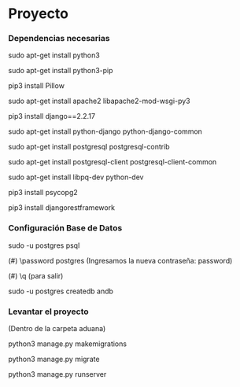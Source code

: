 # Proyecto

### Dependencias necesarias

sudo apt-get install python3

sudo apt-get install python3-pip

pip3 install Pillow

sudo apt-get install apache2 libapache2-mod-wsgi-py3

pip3 install django==2.2.17

sudo apt-get install python-django python-django-common

sudo apt-get install postgresql postgresql-contrib

sudo apt-get install postgresql-client postgresql-client-common

sudo apt-get install libpq-dev python-dev

pip3 install psycopg2

pip3 install djangorestframework

### Configuración Base de Datos

sudo -u postgres psql

(#) \password postgres (Ingresamos la nueva contraseña: password)

(#) \q (para salir)

sudo -u postgres createdb andb

### Levantar el proyecto

(Dentro de la carpeta aduana)

python3 manage.py makemigrations

python3 manage.py migrate

python3 manage.py runserver
